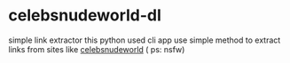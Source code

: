 # celebsnudeworld-dl
simple link extractor 
this python used cli app use simple method to extract links from sites like [celebsnudeworld](https://celebsnudeworld.com) 
( ps: nsfw)
